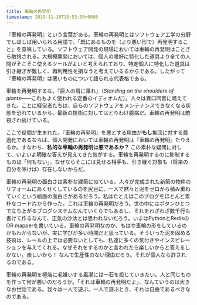 ```yaml
---
title: 車輪の再発明 
timestamp: 2015-11-10T18:53:50+0900
---
```


『車輪の再発明』という言葉がある。車輪の再発明とはソフトウェア工学の分野でしばしば用いられる用語で、「既にあるものを（より悪い形で）再発明すること」を意味している。ソフトウェア開発の現場においては車輪の再発明はことさら敵視される。大規模開発においては、個人の嗜好に特化した道具より全ての人間がそこそこ使えるツールがよいと考えられており、特定個人に特化した道具は引き継ぎが難しく、再利用性を損なうと考えているるからである。したがって『車輪の再発明』は悪いものについて語られる代表格である。

車輪を再発明するな。『巨人の肩に乗れ』（*Standing on the shoulders of giants*――これもよく使われる定番のイディオムだ）。人々は異口同音に唱えてきた。ことに経営者たちは、自らのソフトウェアをメンテナンスできなくなる状態を恐れているから、最新の技術に対してはとりわけ臆病だ。車輪の再発明は敵視され続けている。

ここで疑問が生まれた。『車輪の再発明』を悪とする理由が**もし**集団に対する最適化であるならば、個人開発においては車輪の再発明は『車輪の再発明』たりえるか。すなわち、**私的な車輪の再発明は悪であるか？** この素朴な疑問に対して、いよいよ明確な答えが見えてきた気がする。車輪を再発明するのに抑制するものは「何もない」。なぜならそこには見せる相手も、引き継ぐ対象も（将来の自分を除けば）存在しないからだ。

車輪の再発明の面白さは素朴な建築に似ている。人々が完成された新築の物件のリフォームにあくせくしているのを尻目に、一人で黙々と泥をゼロから積み重ねていくという絵面の面白さがあるだろう。私はたとえばこのブログをほとんど素朴なコード片から作った。これは車輪の再発明だろう。世の中にはボタンひとつで立ち上がるブログシステムなんていくらでもあるし、それをわざわざ数千行も書けて作るなんて、正気の沙汰とは思われないだろう。いまはPythonとRedisのOR mapperを書いている。車輪の再発明なのか、もはや車輪の形をしているのかもわからないが、実に学びが多い時間だと思っている。そういった泥を固める技術は、レールの上では必要ないとしても、私達に多くの気付きやインスピレーションを与えてくれる。なぜそれをするのかと言われたら楽しいからと答えるしかない。楽しいから！ なんで生産性のない理由だろう。それが個人なら許されるのである。

車輪の再発明を極端に毛嫌いする風潮には一石を投じていきたい。人と同じものを作って何が悪いのだろうか。「それは車輪の再発明だよ」、なんていうのは大きなお世話である。我々は一人で遊ぶ。一人で遊ぶとき、それは自由であるべきなのである。
